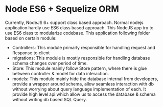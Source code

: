 # Node ES6 + Sequelize ORM
Currently, NodeJS 6+ support class based approach. Normal nodejs application hardly use ES6 class based approach. 
This NodeJS app try to use ES6 class to modularize codebase. This application following folder based on certain module:
+ Controllers: This module primarly responsible for handling request and Response to client
+ migrations:  This module is mostly responsible for handling database schema changes over period of time. 
+ Store: This module mainly follow Store pattern, where there is glue between controller & model for data interaction.
+ models: This module mainly hide the database internal from developers, provide a wrapper around schema, allow seamless interaction with db without worrying about query language implementation of each. It provide high level api which allow us to access the database & schema without writing db based SQL Query.

